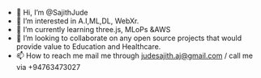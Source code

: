 - 👋 Hi, I’m @SajithJude
- 👀 I’m interested in A.I,ML,DL, WebXr.
- 🌱 I’m currently learning three.js, MLoPs &AWS
- 💞️ I’m looking to collaborate on any open source projects that would provide value to Education and Healthcare.
- 📫 How to reach me mail me through judesajith.aj@gmail.com / call me via +94763473027

<!---
SajithJude/SajithJude is a ✨ special ✨ repository because its `README.md` (this file) appears on your GitHub profile.
You can click the Preview link to take a look at your changes.
--->

